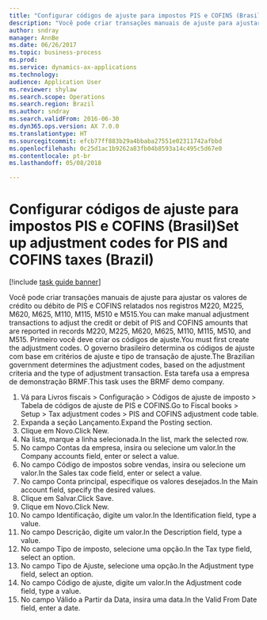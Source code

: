 ```yaml
--- 
title: "Configurar códigos de ajuste para impostos PIS e COFINS (Brasil)"
description: "Você pode criar transações manuais de ajuste para ajustar os valores de crédito ou débito de PIS e COFINS relatados nos registros M220, M225, M620, M625, M110, M115, M510 e M515."
author: sndray
manager: AnnBe
ms.date: 06/26/2017
ms.topic: business-process
ms.prod: 
ms.service: dynamics-ax-applications
ms.technology: 
audience: Application User
ms.reviewer: shylaw
ms.search.scope: Operations
ms.search.region: Brazil
ms.author: sndray
ms.search.validFrom: 2016-06-30
ms.dyn365.ops.version: AX 7.0.0
ms.translationtype: HT
ms.sourcegitcommit: efcb77ff883b29a4bbaba27551e02311742afbbd
ms.openlocfilehash: 0c25d1ac1b9262a83fb04b8593a14c495c5d67e0
ms.contentlocale: pt-br
ms.lasthandoff: 05/08/2018

---
```

# <a name="set-up-adjustment-codes-for-pis-and-cofins-taxes-brazil"></a><span data-ttu-id="d5abc-103">Configurar códigos de ajuste para impostos PIS e COFINS (Brasil)</span><span class="sxs-lookup"><span data-stu-id="d5abc-103">Set up adjustment codes for PIS and COFINS taxes (Brazil)</span></span>

[!include [task guide banner](../../includes/task-guide-banner.md)]

<span data-ttu-id="d5abc-104">Você pode criar transações manuais de ajuste para ajustar os valores de crédito ou débito de PIS e COFINS relatados nos registros M220, M225, M620, M625, M110, M115, M510 e M515.</span><span class="sxs-lookup"><span data-stu-id="d5abc-104">You can make manual adjustment transactions to adjust the credit or debit of PIS and COFINS amounts that are reported in records M220, M225, M620, M625, M110, M115, M510, and M515.</span></span> <span data-ttu-id="d5abc-105">Primeiro você deve criar os códigos de ajuste.</span><span class="sxs-lookup"><span data-stu-id="d5abc-105">You must first create the adjustment codes.</span></span> <span data-ttu-id="d5abc-106">O governo brasileiro determina os códigos de ajuste com base em critérios de ajuste e tipo de transação de ajuste.</span><span class="sxs-lookup"><span data-stu-id="d5abc-106">The Brazilian government determines the adjustment codes, based on the adjustment criteria and the type of adjustment transaction.</span></span> <span data-ttu-id="d5abc-107">Esta tarefa usa a empresa de demonstração BRMF.</span><span class="sxs-lookup"><span data-stu-id="d5abc-107">This task uses the BRMF demo company.</span></span>

1. <span data-ttu-id="d5abc-108">Vá para Livros fiscais > Configuração > Códigos de ajuste de imposto > Tabela de códigos de ajuste de PIS e COFINS.</span><span class="sxs-lookup"><span data-stu-id="d5abc-108">Go to Fiscal books > Setup > Tax adjustment codes > PIS and COFINS adjustment code table.</span></span>
2. <span data-ttu-id="d5abc-109">Expanda a seção Lançamento.</span><span class="sxs-lookup"><span data-stu-id="d5abc-109">Expand the Posting section.</span></span>
3. <span data-ttu-id="d5abc-110">Clique em Novo.</span><span class="sxs-lookup"><span data-stu-id="d5abc-110">Click New.</span></span>
4. <span data-ttu-id="d5abc-111">Na lista, marque a linha selecionada.</span><span class="sxs-lookup"><span data-stu-id="d5abc-111">In the list, mark the selected row.</span></span>
5. <span data-ttu-id="d5abc-112">No campo Contas da empresa, insira ou selecione um valor.</span><span class="sxs-lookup"><span data-stu-id="d5abc-112">In the Company accounts field, enter or select a value.</span></span>
6. <span data-ttu-id="d5abc-113">No campo Código de impostos sobre vendas, insira ou selecione um valor.</span><span class="sxs-lookup"><span data-stu-id="d5abc-113">In the Sales tax code field, enter or select a value.</span></span>
7. <span data-ttu-id="d5abc-114">No campo Conta principal, especifique os valores desejados.</span><span class="sxs-lookup"><span data-stu-id="d5abc-114">In the Main account field, specify the desired values.</span></span>
8. <span data-ttu-id="d5abc-115">Clique em Salvar.</span><span class="sxs-lookup"><span data-stu-id="d5abc-115">Click Save.</span></span>
9. <span data-ttu-id="d5abc-116">Clique em Novo.</span><span class="sxs-lookup"><span data-stu-id="d5abc-116">Click New.</span></span>
10. <span data-ttu-id="d5abc-117">No campo Identificação, digite um valor.</span><span class="sxs-lookup"><span data-stu-id="d5abc-117">In the Identification field, type a value.</span></span>
11. <span data-ttu-id="d5abc-118">No campo Descrição, digite um valor.</span><span class="sxs-lookup"><span data-stu-id="d5abc-118">In the Description field, type a value.</span></span>
12. <span data-ttu-id="d5abc-119">No campo Tipo de imposto, selecione uma opção.</span><span class="sxs-lookup"><span data-stu-id="d5abc-119">In the Tax type field, select an option.</span></span>
13. <span data-ttu-id="d5abc-120">No campo Tipo de Ajuste, selecione uma opção.</span><span class="sxs-lookup"><span data-stu-id="d5abc-120">In the Adjustment type field, select an option.</span></span>
14. <span data-ttu-id="d5abc-121">No campo Código de ajuste, digite um valor.</span><span class="sxs-lookup"><span data-stu-id="d5abc-121">In the Adjustment code field, type a value.</span></span>
15. <span data-ttu-id="d5abc-122">No campo Válido a Partir da Data, insira uma data.</span><span class="sxs-lookup"><span data-stu-id="d5abc-122">In the Valid From Date field, enter a date.</span></span>


